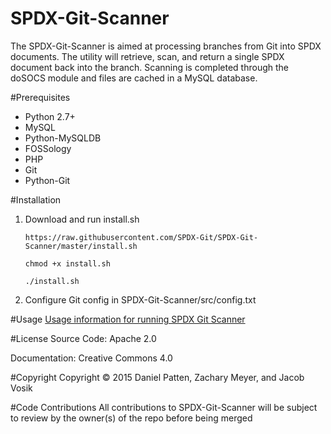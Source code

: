 # SPDX-Git-Scanner
The SPDX-Git-Scanner is aimed at processing branches from Git into SPDX documents. The utility will retrieve, scan, and return a single SPDX document back into the branch. Scanning is completed through the doSOCS module and files are cached in a MySQL database.

#Prerequisites
* Python 2.7+
* MySQL
* Python-MySQLDB
* FOSSology
* PHP
* Git
* Python-Git

#Installation
1. Download and run install.sh

    `https://raw.githubusercontent.com/SPDX-Git/SPDX-Git-Scanner/master/install.sh`

   `chmod +x install.sh`
   
   `./install.sh`
2. Configure Git config in SPDX-Git-Scanner/src/config.txt

#Usage
[Usage information for running SPDX Git Scanner](https://github.com/SPDX-Git/SPDX-Git-Scanner/wiki/Running-GitSPDX)

#License
Source Code: Apache 2.0

Documentation: Creative Commons 4.0

#Copyright
Copyright © 2015 Daniel Patten, Zachary Meyer, and Jacob Vosik

#Code Contributions
All contributions to SPDX-Git-Scanner will be subject to review by the owner(s) of the repo before being merged
